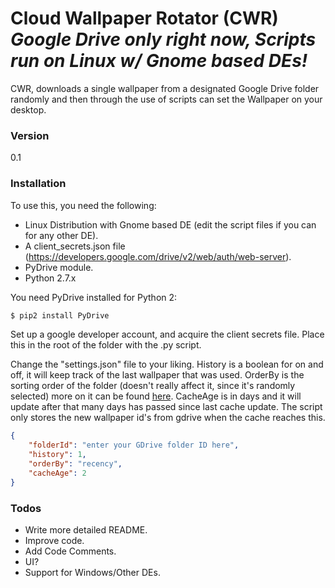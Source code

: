 # Cloud Wallpaper Rotator (CWR) *Google Drive only right now, Scripts run on Linux w/ Gnome based DEs!*

CWR, downloads a single wallpaper from a designated Google Drive folder randomly and then through the use of scripts can set the Wallpaper on your desktop.

### Version
0.1

### Installation
To use this, you need the following:
  - Linux Distribution with Gnome based DE (edit the script files if you can for any other DE).
  - A client_secrets.json file (https://developers.google.com/drive/v2/web/auth/web-server).
  - PyDrive module.
  - Python 2.7.x

You need PyDrive installed for Python 2:
```sh
$ pip2 install PyDrive
```
Set up a google developer account, and acquire the client secrets file. Place this in the root of the folder with the .py script.

Change the "settings.json" file to your liking. History is a boolean for on and off, it will keep track of the last wallpaper that was used. OrderBy is the sorting order of the folder (doesn't really affect it, since it's randomly selected) more on it can be found [here](https://developers.google.com/drive/v2/reference/files/list#parameters). CacheAge is in days and it will update after that many days has passed since last cache update. The script only stores the new wallpaper id's from gdrive when the cache reaches this.
```json
{
	"folderId": "enter your GDrive folder ID here", 
	"history": 1, 
	"orderBy": "recency", 
	"cacheAge": 2
}
```

### Todos

 - Write more detailed README.
 - Improve code.
 - Add Code Comments.
 - UI?
 - Support for Windows/Other DEs.
